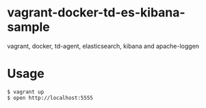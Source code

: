 vagrant-docker-td-es-kibana-sample
==================================

vagrant, docker, td-agent, elasticsearch, kibana and apache-loggen

# Usage

    $ vagrant up
    $ open http://localhost:5555
